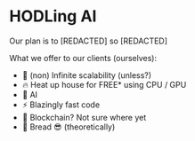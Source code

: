 # HODLing AI

Our plan is to \[REDACTED] so \[REDACTED]

What we offer to our clients (ourselves):
- 🚀 (non) Infinite scalability (unless?)
- 🔥 Heat up house for FREE* using CPU / GPU
- 🤖 AI
- ⚡ Blazingly fast code
- 🔗 Blockchain? Not sure where yet
- 💸 Bread 😎 (theoretically)
